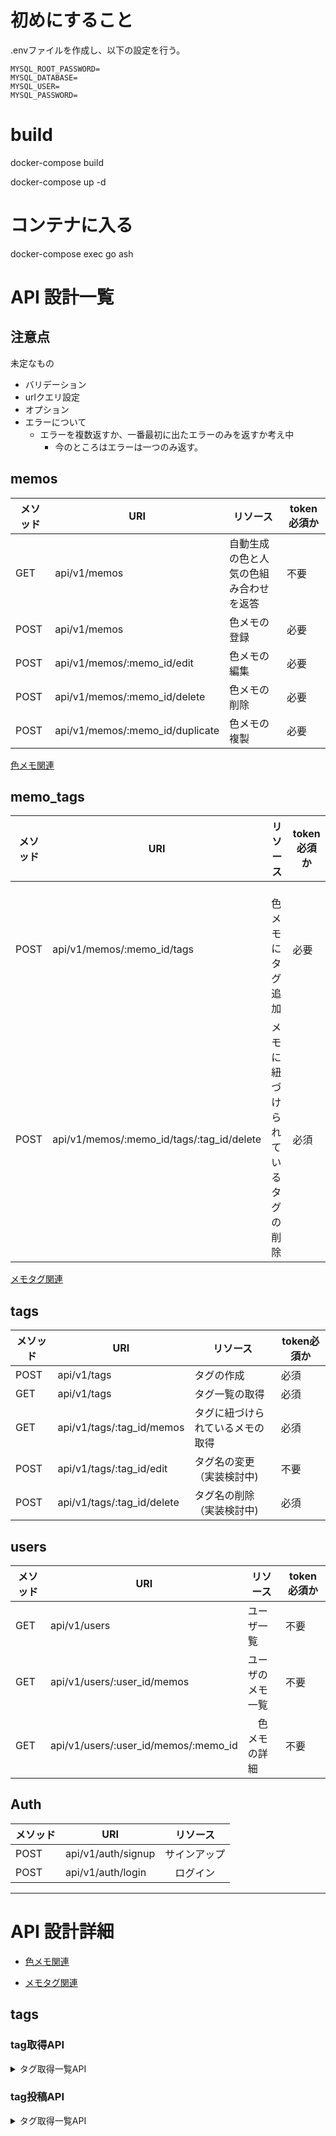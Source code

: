 # 初めにすること
.envファイルを作成し、以下の設定を行う。
```
MYSQL_ROOT_PASSWORD=
MYSQL_DATABASE=
MYSQL_USER=
MYSQL_PASSWORD=
```

# build
docker-compose build

docker-compose up -d
# コンテナに入る
docker-compose exec go ash

# API 設計一覧
## 注意点
未定なもの
 - バリデーション
 - urlクエリ設定
 - オプション
 - エラーについて
   - エラーを複数返すか、一番最初に出たエラーのみを返すか考え中
     - 今のところはエラーは一つのみ返す。
## memos
| メソッド | URI | リソース | token必須か |
| - | - | - | - |
| GET | api/v1/memos | 自動生成の色と人気の色組み合わせを返答 | 不要|
| POST | api/v1/memos | 色メモの登録 | 必要　|
| POST | api/v1/memos/:memo_id/edit | 色メモの編集 | 必要 |
| POST | api/v1/memos/:memo_id/delete | 色メモの削除 | 必要 |
| POST | api/v1/memos/:memo_id/duplicate | 色メモの複製 | 必要 |
[色メモ関連](./api_memos.md)

## memo_tags
| メソッド | URI | リソース | token必須か |
| - | - | - | - |
| POST | api/v1/memos/:memo_id/tags |　色メモにタグ追加 | 必要 |
| POST | api/v1/memos/:memo_id/tags/:tag_id/delete | メモに紐づけられているタグの削除 | 必須 |
[メモタグ関連](./api_memo_tag.md)


## tags
| メソッド | URI | リソース | token必須か |
| - | - | - | - |
| POST | api/v1/tags | タグの作成 | 必須 |
| GET | api/v1/tags | タグ一覧の取得 | 必須 |
| GET | api/v1/tags/:tag_id/memos | タグに紐づけられているメモの取得 | 必須 |
| POST | api/v1/tags/:tag_id/edit | タグ名の変更（実装検討中) | 不要 |
| POST | api/v1/tags/:tag_id/delete | タグ名の削除（実装検討中) | 必須 |

## users
| メソッド | URI | リソース | token必須か |
| - | - | - | - |
| GET | api/v1/users | ユーザ一覧 | 不要 |
| GET | api/v1/users/:user_id/memos | ユーザのメモ一覧 | 不要 |
| GET | api/v1/users/:user_id/memos/:memo_id |　色メモの詳細 | 不要 |

## Auth
| メソッド | URI | リソース | 
| - | - | - |
| POST | api/v1/auth/signup | サインアップ | 
| POST | api/v1/auth/login |　ログイン |


--------------------------------------------------------------------


# API 設計詳細
- [色メモ関連](./api_memos.md)


- [メモタグ関連](./api_memo_tag.md)

## tags


### tag取得API

<details>
<summary>タグ取得一覧API</summary>

#### 説明
登録されているタグの一覧を返す。

#### パス

```/api/v1/tags```


#### メソッド
- GET
    - JSON(res)

#### レスポンス
##### 成功時
 - ステータスコード　200

#### サンプル

```
{
    "tags":{
        [
            {"モノクロ":"01ARZ3NDEKTSV4RRFFQ69G5FAV"},
            {"白黒":"02ARZ3NDBDTSV4RRFFQ69G5FAX"},
            {"ビビッド":"01GA138S72W3GTJPV4DD8G7YX4"}
        ]
    }
}
```


| パラメータ | 型 | 内容 |
| - | - | - |
| tags | array_object | 登録したタグ情報の配列 |

#### 失敗時
##### サンプル
```
{
    "err":"タグが取得できませんでした。"
}
```
#### 注意点
</details>




### tag投稿API

<details>
<summary>タグ取得一覧API</summary>

#### 説明
タグの登録を一つだけ行う。

#### パス

```/api/v1/tags```


#### メソッド
- POST
    - JSON(req,res)
##### サンプル
```
{
    "tag": "モノクロ"
}
```

#### レスポンス
##### 成功時
 - ステータスコード　201 created

#### サンプル

```
{
    "tag":{
        "モノクロ":"01ARZ3NDEKTSV4RRFFQ69G5FAV"
    }
}
```


| パラメータ | 型 | 内容 |
| - | - | - |
| tag | object | 登録したタグ |

#### 失敗時
##### サンプル
```
{
    "err":"すでにそのタグは投稿されています。"
}
```
#### 注意点
</details>

